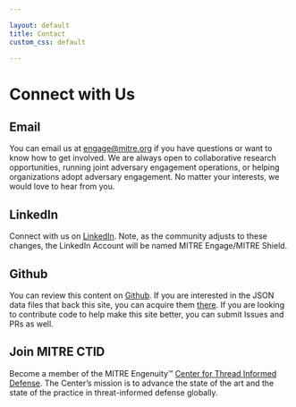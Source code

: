 ```yaml
---

layout: default
title: Contact
custom_css: default

---
```


# Connect with Us

## Email

You can email us at <engage@mitre.org> if you have questions or want to know how to get involved. We are always open to
collaborative research opportunities, running joint adversary engagement operations, or helping organizations adopt
adversary engagement. No matter your interests, we would love to hear from you.

## LinkedIn

Connect with us on [LinkedIn](https://www.linkedin.com/showcase/mitre-engage). Note, as the community adjusts to these
changes, the LinkedIn Account will be named MITRE Engage/MITRE Shield.

## Github

You can review this content on [Github](https://github.com/mitre/engage). If you are interested in the JSON data files
that back this site, you can acquire them [there](https://github.com/mitre/engage/tree/master/_data). If you are looking
to contribute code to help make this site better, you can submit Issues and PRs as well.

## Join MITRE CTID

Become a member of the MITRE Engenuity&trade; 
[Center for Thread Informed Defense](https://ctid.mitre-engenuity.org/membership/). The Center’s mission is to advance 
the state of the art and the state of the practice in threat-informed defense globally.
